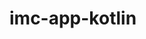 # imc-app-kotlin


<h1></h1>
<a href="https://raw.githubusercontent.com/mowlkmorok/projectKotlin01/master/appscreenshot/login.png" target=_blank>
